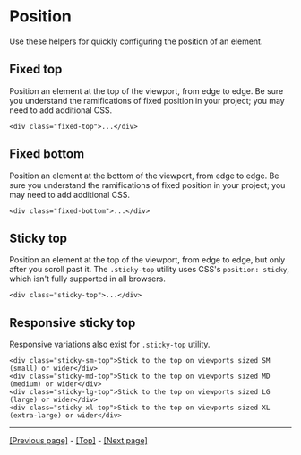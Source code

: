 # Position

Use these helpers for quickly configuring the position of an element.

## Fixed top

Position an element at the top of the viewport, from edge to edge. Be sure you understand the ramifications of fixed position in your project; you may need to add additional CSS.
```
<div class="fixed-top">...</div>
```

## Fixed bottom

Position an element at the bottom of the viewport, from edge to edge. Be sure you understand the ramifications of fixed position in your project; you may need to add additional CSS.
```
<div class="fixed-bottom">...</div>
```

## Sticky top

Position an element at the top of the viewport, from edge to edge, but only after you scroll past it. The `.sticky-top` utility uses CSS's `position: sticky`, which isn't fully supported in all browsers.
```
<div class="sticky-top">...</div>
```

## Responsive sticky top

Responsive variations also exist for `.sticky-top` utility.
```
<div class="sticky-sm-top">Stick to the top on viewports sized SM (small) or wider</div>
<div class="sticky-md-top">Stick to the top on viewports sized MD (medium) or wider</div>
<div class="sticky-lg-top">Stick to the top on viewports sized LG (large) or wider</div>
<div class="sticky-xl-top">Stick to the top on viewports sized XL (extra-large) or wider</div>
```

<hr>

[[Previous page]](https://github.com/AndrewSRea/My_Learning_Port/tree/main/Bootstrap/Helpers/Ratio#ratios) - [[Top]](https://github.com/AndrewSRea/My_Learning_Port/tree/main/Bootstrap/Helpers/Position#position) - [[Next page]](https://github.com/AndrewSRea/My_Learning_Port/tree/main/Bootstrap/Helpers/Visually_Hidden#visually-hidden)